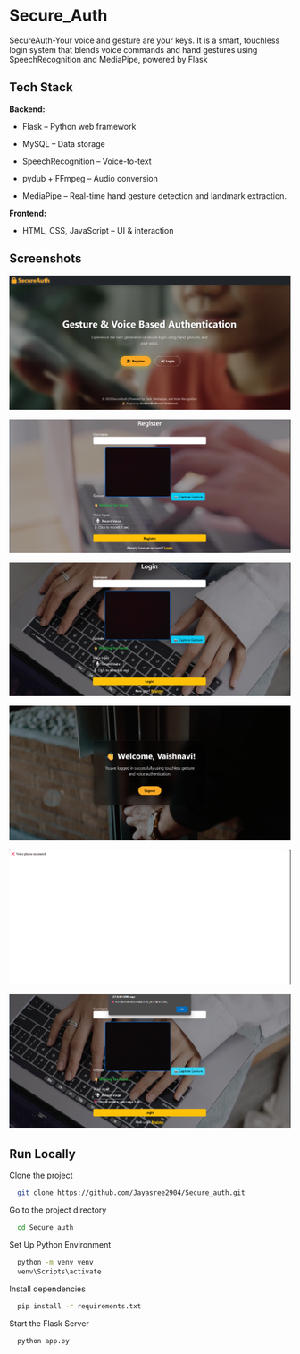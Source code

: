 
# Secure_Auth
SecureAuth-Your voice and gesture are your keys. It is a smart, touchless login system that blends voice commands and hand gestures using SpeechRecognition and MediaPipe, powered by Flask



## Tech Stack

**Backend:**

- Flask – Python web framework

- MySQL – Data storage

- SpeechRecognition – Voice-to-text

- pydub + FFmpeg – Audio conversion

- MediaPipe  – Real-time hand gesture detection and landmark extraction.

**Frontend:**

- HTML, CSS, JavaScript – UI & interaction




## Screenshots

![App Screenshot](https://github.com/Jayasree2904/Secure_auth/blob/master/screenshots/home.png?raw=true)

![App Screenshot](https://github.com/Jayasree2904/Secure_auth/blob/master/screenshots/register.png?raw=true)

![App Screenshot](https://github.com/Jayasree2904/Secure_auth/blob/master/screenshots/login.png?raw=true)

![App Screenshot](https://github.com/Jayasree2904/Secure_auth/blob/master/screenshots/dashboard.png?raw=true)

![App Screenshot](https://github.com/Jayasree2904/Secure_auth/blob/master/screenshots/voice_mismatch.png?raw=true)

![App Screenshot](https://github.com/Jayasree2904/Secure_auth/blob/master/screenshots/no%20hand%20detected.png?raw=true)



## Run Locally

Clone the project

```bash
  git clone https://github.com/Jayasree2904/Secure_auth.git
```

Go to the project directory

```bash
  cd Secure_auth
```

Set Up Python Environment

```bash
  python -m venv venv
  venv\Scripts\activate
```

Install dependencies

```bash
  pip install -r requirements.txt
```

Start the Flask Server

```bash
  python app.py
```

